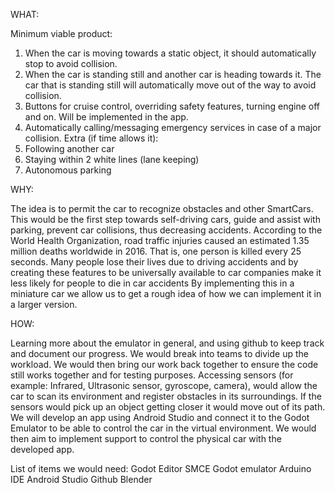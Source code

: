 WHAT:

Minimum viable product:
1. When the car is moving towards a static object, it should automatically stop to avoid collision.
2. When the car is standing still and another car is heading towards it. The car that is standing still will automatically move out of the way to avoid collision.
3. Buttons for cruise control, overriding safety features, turning engine off and on. Will be implemented in the app. 
4. Automatically calling/messaging emergency services in case of a major collision. 
Extra (if time allows it):
5. Following another car
6. Staying within 2 white lines (lane keeping)
7. Autonomous parking 

WHY:

The idea is to permit the car to recognize obstacles and other SmartCars. This would be the first step towards self-driving cars, guide and assist with parking, prevent car collisions, thus decreasing accidents. 
According to the World Health Organization, road traffic injuries caused an estimated 1.35 million deaths worldwide in 2016. That is, one person is killed every 25 seconds. 
Many people lose their lives due to driving accidents and by creating these features to be universally available to car companies make it less likely for people to die in car accidents
By implementing this in a miniature car we allow us to get a rough idea of how we can implement it in a larger version.

HOW:

Learning more about the emulator in general, and using github to keep track and document our progress. We would break into teams to divide up the workload. We would then bring our work back together to ensure the code still works together and for testing purposes.
Accessing sensors (for example: Infrared, Ultrasonic sensor, gyroscope, camera), would allow the car to scan its environment and register obstacles in its surroundings. If the sensors would pick up an object getting closer it would move out of its path. 
We will develop an app using Android Studio and connect it to the Godot Emulator to be able to control the car in the virtual environment. We would then aim to implement support to control the physical car with the developed app.

List of items we would need: 
Godot Editor 
SMCE Godot emulator
Arduino IDE
Android Studio 
Github
Blender

